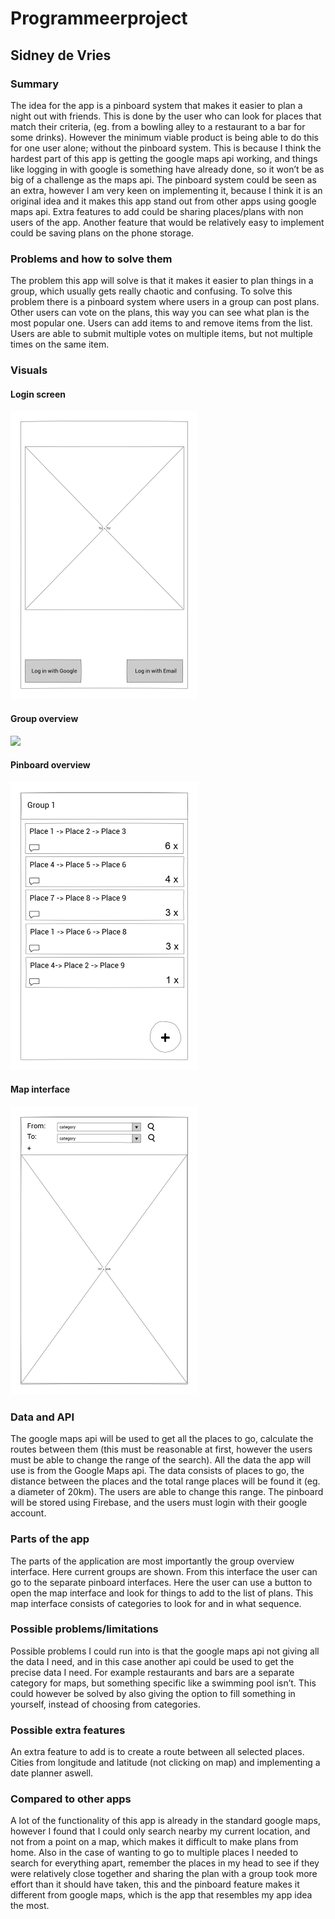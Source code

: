 # Programmeerproject

## Sidney de Vries

### Summary
The idea for the app is a pinboard system that makes it easier to plan a night out with friends. This is done by the user who can look for places that match their criteria, (eg. from a bowling alley to a restaurant to a bar for some drinks). However the minimum viable product is being able to do this for one user alone; without the pinboard system. This is because I think the hardest part of this app is getting the google maps api working, and things like logging in with google is something  have already done, so it won’t be as big of a challenge as the maps api. The pinboard system could be seen as an extra, however I am very keen on implementing it, because I think it is an original idea and it makes this app stand out from other apps using google maps api. Extra features to add could be sharing places/plans with non users of the app. Another feature that would be relatively easy to implement could be saving plans on the phone storage.

### Problems and how to solve them
The problem this app will solve is that it makes it easier to plan things in a group, which usually gets really chaotic and confusing. To solve this problem there is a pinboard system where users in a group can post plans. Other users can vote on the plans, this way you can see what plan is the most popular one. Users can add items to and remove items from the list. Users are able to submit multiple votes on multiple items, but not multiple times on the same item.

### Visuals

#### Login screen
![](doc/Login.png)

#### Group overview
![](doc/Groupss.png)

#### Pinboard overview
![](doc/Pinboard.png)

#### Map interface
![](doc/Map.png)

### Data and API
The google maps api will be used to get all the places to go, calculate the routes between them (this must be reasonable at first, however the users must be able to change the range of the search). All the data the app will use is from the Google Maps api. The data consists of places to go, the distance between the places and the total range places will be found it (eg. a diameter of 20km). The users are able to change this range. The pinboard will be stored using Firebase, and the users must login with their google account. 

### Parts of the app
The parts of the application are most importantly the group overview interface. Here current groups are shown. From this interface the user can go to the separate pinboard interfaces. Here the user can use a button to open the map interface and look for things to add to the list of plans. This map interface consists of categories to look for and in what sequence.

### Possible problems/limitations
Possible problems I could run into is that the google maps api not giving all the data I need, and in this case another api could be used to get the precise data I need. For example restaurants and bars are a separate category for maps, but something specific like a swimming pool isn’t. This could however be solved by also giving the option to fill something in yourself, instead of choosing from categories.

### Possible extra features
An extra feature to add is to create a route between all selected places. Cities from longitude and latitude (not clicking on map) and implementing a date planner aswell.

### Compared to other apps
A lot of the functionality of this app is already in the standard google maps, however I found that I could only search nearby my current location, and not from a point on a map, which makes it difficult to make plans from home.  Also in the case of wanting to go to multiple places I needed to search for everything apart, remember the places in my head to see if they were relatively close together and sharing the plan with a group took more effort than it should have taken, this and the pinboard feature makes it different from google maps, which is the app that resembles my app idea the most.
